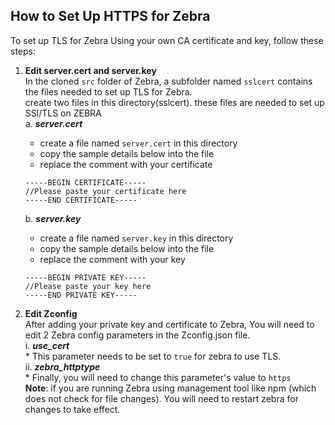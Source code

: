 ## How to Set Up HTTPS for Zebra
  To set up TLS for Zebra Using your own CA certificate and key, follow these steps:
  1. **Edit server.cert and server.key**  
    In the cloned ```src``` folder of Zebra, a subfolder named ```sslcert``` contains the files needed to set up TLS for Zebra.  
    create two files in this directory(sslcert). these files are needed to set up SSl/TLS on ZEBRA  
    a. ***server.cert***
      * create a file named ```server.cert``` in this directory
      * copy the sample details below into the file
      * replace the comment with your certificate  
      ```
      -----BEGIN CERTIFICATE-----
      //Please paste your certificate here
      -----END CERTIFICATE-----  
      ```
      b. ***server.key***
        * create a file named ```server.key``` in this directory
        * copy the sample details below into the file
        * replace the comment with your key  
      ```
      -----BEGIN PRIVATE KEY-----
      //Please paste your key here
      -----END PRIVATE KEY-----
      ``` 

  2. **Edit Zconfig**  
    After adding your private key and certificate to Zebra, You will need to edit 2 Zebra config parameters in the Zconfig.json file.  
      i. ***use_cert***  
          * This parameter needs to be set to ```true``` for zebra to use TLS.  
      ii. ***zebra_httptype***  
          * Finally, you will need to change this parameter's value to ```https```  
    **Note**: if you are running Zebra using management tool like npm (which does not check for file changes). You will need to restart zebra for changes to take effect.  
